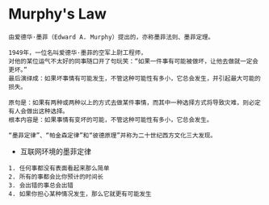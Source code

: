 # Murphy's Law

```
由爱德华·墨菲（Edward A. Murphy）提出的，亦称墨菲法则、墨菲定理。

1949年，一位名叫爱德华·墨菲的空军上尉工程师，
对他的某位运气不太好的同事随口开了句玩笑：“如果一件事有可能被做坏，让他去做就一定会更坏。”
最后演绎成：如果坏事情有可能发生，不管这种可能性有多小，它总会发生，并引起最大可能的损失。
```

```
原句是：如果有两种或两种以上的方式去做某件事情，而其中一种选择方式将导致灾难，则必定有人会做出这种选择。
根本内容是：如果事情有变坏的可能，不管这种可能性有多小，它总会发生。
```

```
“墨菲定律”、“帕金森定律”和“彼德原理”并称为二十世纪西方文化三大发现。
```

* 互联网环境的墨菲定律  

```
1. 任何事都没有表面看起来那么简单
2. 所有的事都会比你预计的时间长
3. 会出错的事总会出错
4. 如果你担心某种情况发生，那么它就更有可能发生
```